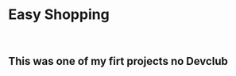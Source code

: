<h1>Easy Shopping</h1>

<br>

<h2> This was one of my firt projects no <ah href="https://aulas.devclub.com.br">Devclub</a>
